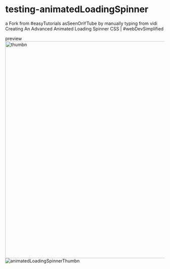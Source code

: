 # testing-animatedLoadingSpinner
a Fork from #easyTutorials asSeenOnYTube by manually typing from vidi
Creating An Advanced Animated Loading Spinner CSS | #webDevSimplified

preview  <img width="685" alt="thumbn" src="https://user-images.githubusercontent.com/103030864/179564765-fd9929e5-b4f7-4b6c-94b3-45da572b2e2a.png">![animatedLoadingSpinnerThumbn](https://user-images.githubusercontent.com/103030864/179567679-c01544f4-4587-4680-91ac-2bf777f0897d.gif)

